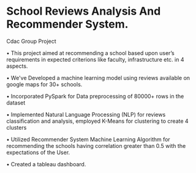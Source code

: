 # School Reviews Analysis And Recommender System.
Cdac Group Project

•	This project aimed at recommending a school based upon user’s requirements in expected criterions like faculty, infrastructure etc. in 4 aspects.

•	We've Developed a machine learning model using reviews available on google maps for 30+ schools.

•	Incorporated PySpark for Data preprocessing of 80000+ rows in the dataset 

•	Implemented Natural Language Processing (NLP) for reviews classification and analysis, employed K-Means for clustering to create 4 clusters 

•	Utilized Recommender System Machine Learning Algorithm for recommending the schools having correlation greater than 0.5 with the expectations of the User.

•	Created a tableau dashboard.


